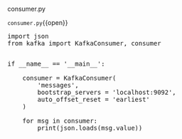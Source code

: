 consumer.py

`consumer.py`{{open}}

<pre class="file" data-filename="consumer.py" data-target="replace">
import json
from kafka import KafkaConsumer, consumer
</pre>

<pre class="file" data-filename="consumer.py" data-target="append">

if __name__ == '__main__':

    consumer = KafkaConsumer(
        'messages',
        bootstrap_servers = 'localhost:9092',
        auto_offset_reset = 'earliest'
    )
    
    for msg in consumer:
        print(json.loads(msg.value))   

</pre>